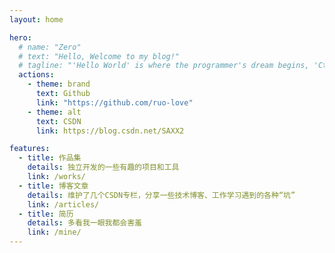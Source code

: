 ```yaml
---
layout: home

hero:
  # name: "Zero"
  # text: "Hello, Welcome to my blog!"
  # tagline: "'Hello World' is where the programmer's dream begins, 'Ctrl + C, Ctrl + V' is the dream transmission!"
  actions:
    - theme: brand
      text: Github
      link: "https://github.com/ruo-love"
    - theme: alt
      text: CSDN
      link: https://blog.csdn.net/SAXX2

features:
  - title: 作品集
    details: 独立开发的一些有趣的项目和工具
    link: /works/
  - title: 博客文章
    details: 维护了几个CSDN专栏，分享一些技术博客、工作学习遇到的各种“坑”
    link: /articles/
  - title: 简历
    details: 多看我一眼我都会害羞
    link: /mine/
---
```


<script setup>
import { ref, onMounted, watch } from "vue";
import useThreeModel from "./useThreeModel.js";
import { useData } from "vitepress";
const { isDark } = useData();
const { startRenderThreeD } = useThreeModel();
onMounted(()=>{
  const sceneRef=document.getElementById('sceneRef')
  const { action,playAnimation }=startRenderThreeD(sceneRef, isDark);

})

</script>
